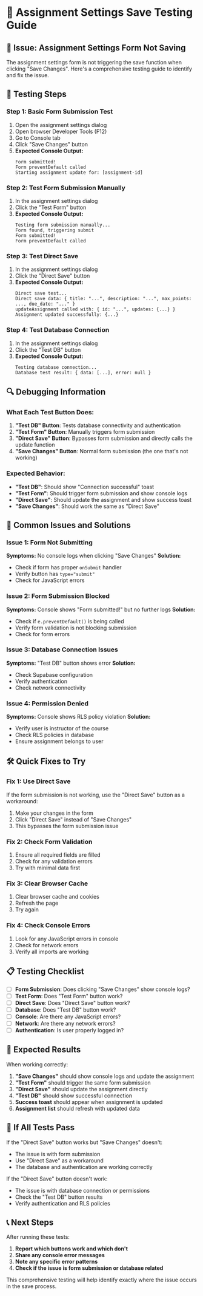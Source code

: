 # 🔧 Assignment Settings Save Testing Guide

## 🐛 **Issue**: Assignment Settings Form Not Saving

The assignment settings form is not triggering the save function when clicking "Save Changes". Here's a comprehensive testing guide to identify and fix the issue.

## 🧪 **Testing Steps**

### **Step 1: Basic Form Submission Test**
1. Open the assignment settings dialog
2. Open browser Developer Tools (F12)
3. Go to Console tab
4. Click "Save Changes" button
5. **Expected Console Output:**
   ```
   Form submitted!
   Form preventDefault called
   Starting assignment update for: [assignment-id]
   ```

### **Step 2: Test Form Submission Manually**
1. In the assignment settings dialog
2. Click the "Test Form" button
3. **Expected Console Output:**
   ```
   Testing form submission manually...
   Form found, triggering submit
   Form submitted!
   Form preventDefault called
   ```

### **Step 3: Test Direct Save**
1. In the assignment settings dialog
2. Click the "Direct Save" button
3. **Expected Console Output:**
   ```
   Direct save test...
   Direct save data: { title: "...", description: "...", max_points: ..., due_date: "..." }
   updateAssignment called with: { id: "...", updates: {...} }
   Assignment updated successfully: {...}
   ```

### **Step 4: Test Database Connection**
1. In the assignment settings dialog
2. Click the "Test DB" button
3. **Expected Console Output:**
   ```
   Testing database connection...
   Database test result: { data: [...], error: null }
   ```

## 🔍 **Debugging Information**

### **What Each Test Button Does:**

1. **"Test DB" Button**: Tests database connectivity and authentication
2. **"Test Form" Button**: Manually triggers form submission
3. **"Direct Save" Button**: Bypasses form submission and directly calls the update function
4. **"Save Changes" Button**: Normal form submission (the one that's not working)

### **Expected Behavior:**

- **"Test DB"**: Should show "Connection successful" toast
- **"Test Form"**: Should trigger form submission and show console logs
- **"Direct Save"**: Should update the assignment and show success toast
- **"Save Changes"**: Should work the same as "Direct Save"

## 🚨 **Common Issues and Solutions**

### **Issue 1: Form Not Submitting**
**Symptoms:** No console logs when clicking "Save Changes"
**Solution:** 
- Check if form has proper `onSubmit` handler
- Verify button has `type="submit"`
- Check for JavaScript errors

### **Issue 2: Form Submission Blocked**
**Symptoms:** Console shows "Form submitted!" but no further logs
**Solution:**
- Check if `e.preventDefault()` is being called
- Verify form validation is not blocking submission
- Check for form errors

### **Issue 3: Database Connection Issues**
**Symptoms:** "Test DB" button shows error
**Solution:**
- Check Supabase configuration
- Verify authentication
- Check network connectivity

### **Issue 4: Permission Denied**
**Symptoms:** Console shows RLS policy violation
**Solution:**
- Verify user is instructor of the course
- Check RLS policies in database
- Ensure assignment belongs to user

## 🛠 **Quick Fixes to Try**

### **Fix 1: Use Direct Save**
If the form submission is not working, use the "Direct Save" button as a workaround:
1. Make your changes in the form
2. Click "Direct Save" instead of "Save Changes"
3. This bypasses the form submission issue

### **Fix 2: Check Form Validation**
1. Ensure all required fields are filled
2. Check for any validation errors
3. Try with minimal data first

### **Fix 3: Clear Browser Cache**
1. Clear browser cache and cookies
2. Refresh the page
3. Try again

### **Fix 4: Check Console Errors**
1. Look for any JavaScript errors in console
2. Check for network errors
3. Verify all imports are working

## 📋 **Testing Checklist**

- [ ] **Form Submission**: Does clicking "Save Changes" show console logs?
- [ ] **Test Form**: Does "Test Form" button work?
- [ ] **Direct Save**: Does "Direct Save" button work?
- [ ] **Database**: Does "Test DB" button work?
- [ ] **Console**: Are there any JavaScript errors?
- [ ] **Network**: Are there any network errors?
- [ ] **Authentication**: Is user properly logged in?

## 🎯 **Expected Results**

When working correctly:
1. **"Save Changes"** should show console logs and update the assignment
2. **"Test Form"** should trigger the same form submission
3. **"Direct Save"** should update the assignment directly
4. **"Test DB"** should show successful connection
5. **Success toast** should appear when assignment is updated
6. **Assignment list** should refresh with updated data

## 🚀 **If All Tests Pass**

If the "Direct Save" button works but "Save Changes" doesn't:
- The issue is with form submission
- Use "Direct Save" as a workaround
- The database and authentication are working correctly

If the "Direct Save" button doesn't work:
- The issue is with database connection or permissions
- Check the "Test DB" button results
- Verify authentication and RLS policies

## 📞 **Next Steps**

After running these tests:
1. **Report which buttons work and which don't**
2. **Share any console error messages**
3. **Note any specific error patterns**
4. **Check if the issue is form submission or database related**

This comprehensive testing will help identify exactly where the issue occurs in the save process.




















